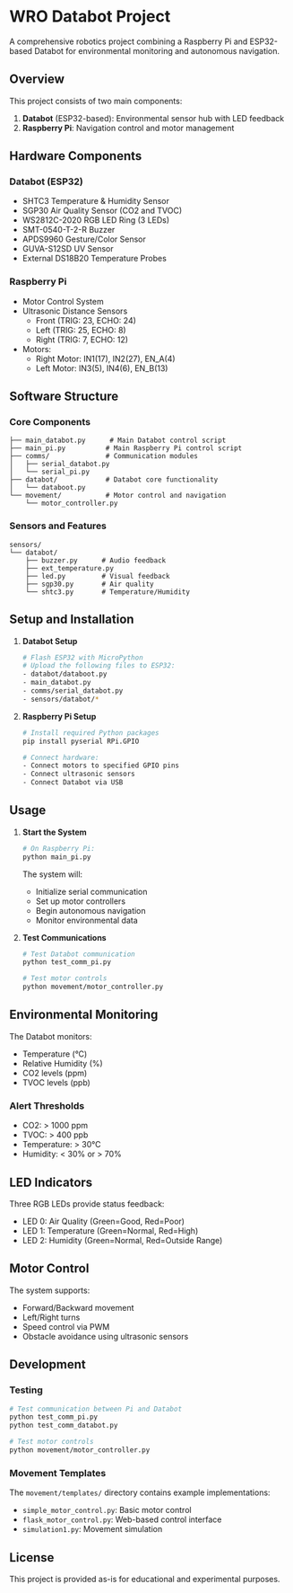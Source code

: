 # WRO Databot Project

A comprehensive robotics project combining a Raspberry Pi and ESP32-based Databot for environmental monitoring and autonomous navigation.

## Overview

This project consists of two main components:
1. **Databot** (ESP32-based): Environmental sensor hub with LED feedback
2. **Raspberry Pi**: Navigation control and motor management

## Hardware Components

### Databot (ESP32)
- SHTC3 Temperature & Humidity Sensor
- SGP30 Air Quality Sensor (CO2 and TVOC)
- WS2812C-2020 RGB LED Ring (3 LEDs)
- SMT-0540-T-2-R Buzzer
- APDS9960 Gesture/Color Sensor
- GUVA-S12SD UV Sensor
- External DS18B20 Temperature Probes

### Raspberry Pi
- Motor Control System
- Ultrasonic Distance Sensors
  - Front (TRIG: 23, ECHO: 24)
  - Left (TRIG: 25, ECHO: 8)
  - Right (TRIG: 7, ECHO: 12)
- Motors:
  - Right Motor: IN1(17), IN2(27), EN_A(4)
  - Left Motor: IN3(5), IN4(6), EN_B(13)

## Software Structure

### Core Components
```
├── main_databot.py      # Main Databot control script
├── main_pi.py          # Main Raspberry Pi control script
├── comms/              # Communication modules
│   ├── serial_databot.py
│   └── serial_pi.py
├── databot/            # Databot core functionality
│   └── databoot.py
└── movement/           # Motor control and navigation
    └── motor_controller.py
```

### Sensors and Features
```
sensors/
└── databot/
    ├── buzzer.py      # Audio feedback
    ├── ext_temperature.py
    ├── led.py         # Visual feedback
    ├── sgp30.py       # Air quality
    └── shtc3.py       # Temperature/Humidity
```

## Setup and Installation

1. **Databot Setup**
   ```bash
   # Flash ESP32 with MicroPython
   # Upload the following files to ESP32:
   - databot/databoot.py
   - main_databot.py
   - comms/serial_databot.py
   - sensors/databot/*
   ```

2. **Raspberry Pi Setup**
   ```bash
   # Install required Python packages
   pip install pyserial RPi.GPIO

   # Connect hardware:
   - Connect motors to specified GPIO pins
   - Connect ultrasonic sensors
   - Connect Databot via USB
   ```

## Usage

1. **Start the System**
   ```bash
   # On Raspberry Pi:
   python main_pi.py
   ```

   The system will:
   - Initialize serial communication
   - Set up motor controllers
   - Begin autonomous navigation
   - Monitor environmental data

2. **Test Communications**
   ```bash
   # Test Databot communication
   python test_comm_pi.py
   
   # Test motor controls
   python movement/motor_controller.py
   ```

## Environmental Monitoring

The Databot monitors:
- Temperature (°C)
- Relative Humidity (%)
- CO2 levels (ppm)
- TVOC levels (ppb)

### Alert Thresholds
- CO2: > 1000 ppm
- TVOC: > 400 ppb
- Temperature: > 30°C
- Humidity: < 30% or > 70%

## LED Indicators

Three RGB LEDs provide status feedback:
- LED 0: Air Quality (Green=Good, Red=Poor)
- LED 1: Temperature (Green=Normal, Red=High)
- LED 2: Humidity (Green=Normal, Red=Outside Range)

## Motor Control

The system supports:
- Forward/Backward movement
- Left/Right turns
- Speed control via PWM
- Obstacle avoidance using ultrasonic sensors

## Development

### Testing
```bash
# Test communication between Pi and Databot
python test_comm_pi.py
python test_comm_databot.py

# Test motor controls
python movement/motor_controller.py
```

### Movement Templates
The `movement/templates/` directory contains example implementations:
- `simple_motor_control.py`: Basic motor control
- `flask_motor_control.py`: Web-based control interface
- `simulation1.py`: Movement simulation

## License

This project is provided as-is for educational and experimental purposes.